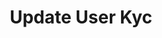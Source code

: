 ---
title: Update User Kyc
excerpt: Update or create KYC profile for current user.
api:
  file: openapi.json
  operationId: tLedger Portal User-update_user_kyc
hidden: false
---